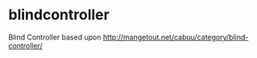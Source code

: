# blindcontroller
Blind Controller based upon http://mangetout.net/cabuu/category/blind-controller/
